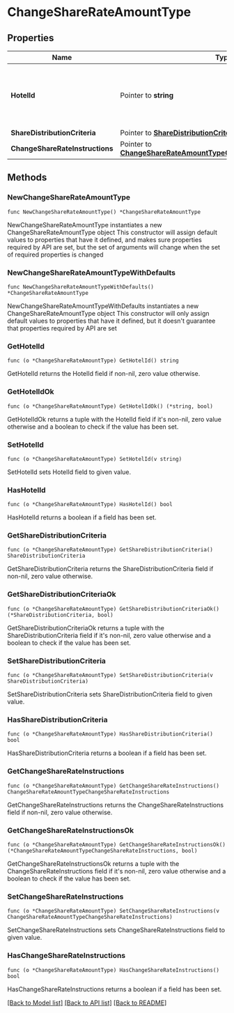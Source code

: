 # ChangeShareRateAmountType

## Properties

Name | Type | Description | Notes
------------ | ------------- | ------------- | -------------
**HotelId** | Pointer to **string** | Opera Hotel/Resort code for the Change Share Amount request. | [optional] 
**ShareDistributionCriteria** | Pointer to [**ShareDistributionCriteria**](ShareDistributionCriteria.md) |  | [optional] 
**ChangeShareRateInstructions** | Pointer to [**ChangeShareRateAmountTypeChangeShareRateInstructions**](ChangeShareRateAmountTypeChangeShareRateInstructions.md) |  | [optional] 

## Methods

### NewChangeShareRateAmountType

`func NewChangeShareRateAmountType() *ChangeShareRateAmountType`

NewChangeShareRateAmountType instantiates a new ChangeShareRateAmountType object
This constructor will assign default values to properties that have it defined,
and makes sure properties required by API are set, but the set of arguments
will change when the set of required properties is changed

### NewChangeShareRateAmountTypeWithDefaults

`func NewChangeShareRateAmountTypeWithDefaults() *ChangeShareRateAmountType`

NewChangeShareRateAmountTypeWithDefaults instantiates a new ChangeShareRateAmountType object
This constructor will only assign default values to properties that have it defined,
but it doesn't guarantee that properties required by API are set

### GetHotelId

`func (o *ChangeShareRateAmountType) GetHotelId() string`

GetHotelId returns the HotelId field if non-nil, zero value otherwise.

### GetHotelIdOk

`func (o *ChangeShareRateAmountType) GetHotelIdOk() (*string, bool)`

GetHotelIdOk returns a tuple with the HotelId field if it's non-nil, zero value otherwise
and a boolean to check if the value has been set.

### SetHotelId

`func (o *ChangeShareRateAmountType) SetHotelId(v string)`

SetHotelId sets HotelId field to given value.

### HasHotelId

`func (o *ChangeShareRateAmountType) HasHotelId() bool`

HasHotelId returns a boolean if a field has been set.

### GetShareDistributionCriteria

`func (o *ChangeShareRateAmountType) GetShareDistributionCriteria() ShareDistributionCriteria`

GetShareDistributionCriteria returns the ShareDistributionCriteria field if non-nil, zero value otherwise.

### GetShareDistributionCriteriaOk

`func (o *ChangeShareRateAmountType) GetShareDistributionCriteriaOk() (*ShareDistributionCriteria, bool)`

GetShareDistributionCriteriaOk returns a tuple with the ShareDistributionCriteria field if it's non-nil, zero value otherwise
and a boolean to check if the value has been set.

### SetShareDistributionCriteria

`func (o *ChangeShareRateAmountType) SetShareDistributionCriteria(v ShareDistributionCriteria)`

SetShareDistributionCriteria sets ShareDistributionCriteria field to given value.

### HasShareDistributionCriteria

`func (o *ChangeShareRateAmountType) HasShareDistributionCriteria() bool`

HasShareDistributionCriteria returns a boolean if a field has been set.

### GetChangeShareRateInstructions

`func (o *ChangeShareRateAmountType) GetChangeShareRateInstructions() ChangeShareRateAmountTypeChangeShareRateInstructions`

GetChangeShareRateInstructions returns the ChangeShareRateInstructions field if non-nil, zero value otherwise.

### GetChangeShareRateInstructionsOk

`func (o *ChangeShareRateAmountType) GetChangeShareRateInstructionsOk() (*ChangeShareRateAmountTypeChangeShareRateInstructions, bool)`

GetChangeShareRateInstructionsOk returns a tuple with the ChangeShareRateInstructions field if it's non-nil, zero value otherwise
and a boolean to check if the value has been set.

### SetChangeShareRateInstructions

`func (o *ChangeShareRateAmountType) SetChangeShareRateInstructions(v ChangeShareRateAmountTypeChangeShareRateInstructions)`

SetChangeShareRateInstructions sets ChangeShareRateInstructions field to given value.

### HasChangeShareRateInstructions

`func (o *ChangeShareRateAmountType) HasChangeShareRateInstructions() bool`

HasChangeShareRateInstructions returns a boolean if a field has been set.


[[Back to Model list]](../README.md#documentation-for-models) [[Back to API list]](../README.md#documentation-for-api-endpoints) [[Back to README]](../README.md)


